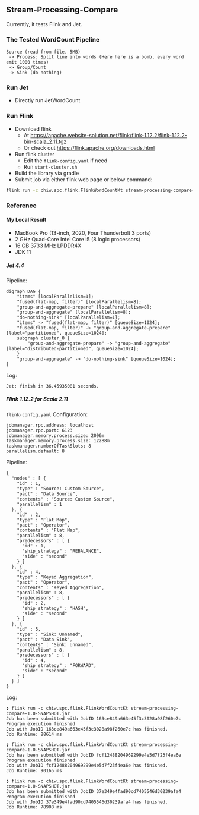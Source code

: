 ## Stream-Processing-Compare

Currently, it tests Flink and Jet.

### The Tested WordCount Pipeline

```aidl
Source (read from file, 5MB)
 -> Process: Split line into words (Here here is a bomb, every word emit 1000 times)
 -> Group/Count
 -> Sink (do nothing)
```

### Run Jet

- Directly run JetWordCount

### Run Flink
- Download flink
    - At https://apache.website-solution.net/flink/flink-1.12.2/flink-1.12.2-bin-scala_2.11.tgz
    - Or check out https://flink.apache.org/downloads.html
- Run flink cluster
    - Edit the `flink-config.yaml` if need
    - Run `start-cluster.sh`
- Build the library via gradle
- Submit job via either flink web page or below command:
```bash
flink run -c chiw.spc.flink.FlinkWordCountKt stream-processing-compare-1.0-SNAPSHOT.jar
```

### Reference

#### My Local Result
- MacBook Pro (13-inch, 2020, Four Thunderbolt 3 ports)
- 2 GHz Quad-Core Intel Core i5 (8 logic processors)
- 16 GB 3733 MHz LPDDR4X
- JDK 11

##### Jet 4.4
Pipeline:
```
digraph DAG {
	"items" [localParallelism=1];
	"fused(flat-map, filter)" [localParallelism=8];
	"group-and-aggregate-prepare" [localParallelism=8];
	"group-and-aggregate" [localParallelism=8];
	"do-nothing-sink" [localParallelism=1];
	"items" -> "fused(flat-map, filter)" [queueSize=1024];
	"fused(flat-map, filter)" -> "group-and-aggregate-prepare" [label="partitioned", queueSize=1024];
	subgraph cluster_0 {
		"group-and-aggregate-prepare" -> "group-and-aggregate" [label="distributed-partitioned", queueSize=1024];
	}
	"group-and-aggregate" -> "do-nothing-sink" [queueSize=1024];
}
```

Log:
```aidl
Jet: finish in 36.45935081 seconds.
```
##### Flink 1.12.2 for Scala 2.11
`flink-config.yaml` Configuration:
```aidl
jobmanager.rpc.address: localhost
jobmanager.rpc.port: 6123
jobmanager.memory.process.size: 2096m
taskmanager.memory.process.size: 12288m
taskmanager.numberOfTaskSlots: 8
parallelism.default: 8
```

Pipeline:
```aidl
{
  "nodes" : [ {
    "id" : 1,
    "type" : "Source: Custom Source",
    "pact" : "Data Source",
    "contents" : "Source: Custom Source",
    "parallelism" : 1
  }, {
    "id" : 2,
    "type" : "Flat Map",
    "pact" : "Operator",
    "contents" : "Flat Map",
    "parallelism" : 8,
    "predecessors" : [ {
      "id" : 1,
      "ship_strategy" : "REBALANCE",
      "side" : "second"
    } ]
  }, {
    "id" : 4,
    "type" : "Keyed Aggregation",
    "pact" : "Operator",
    "contents" : "Keyed Aggregation",
    "parallelism" : 8,
    "predecessors" : [ {
      "id" : 2,
      "ship_strategy" : "HASH",
      "side" : "second"
    } ]
  }, {
    "id" : 5,
    "type" : "Sink: Unnamed",
    "pact" : "Data Sink",
    "contents" : "Sink: Unnamed",
    "parallelism" : 8,
    "predecessors" : [ {
      "id" : 4,
      "ship_strategy" : "FORWARD",
      "side" : "second"
    } ]
  } ]
}
```

Log:
```aidl
❯ flink run -c chiw.spc.flink.FlinkWordCountKt stream-processing-compare-1.0-SNAPSHOT.jar
Job has been submitted with JobID 163ce849a663e45f3c3028a98f260e7c
Program execution finished
Job with JobID 163ce849a663e45f3c3028a98f260e7c has finished.
Job Runtime: 88614 ms

❯ flink run -c chiw.spc.flink.FlinkWordCountKt stream-processing-compare-1.0-SNAPSHOT.jar
Job has been submitted with JobID fcf12488204969299e4e5d7f23f4ea6e
Program execution finished
Job with JobID fcf12488204969299e4e5d7f23f4ea6e has finished.
Job Runtime: 90165 ms

❯ flink run -c chiw.spc.flink.FlinkWordCountKt stream-processing-compare-1.0-SNAPSHOT.jar
Job has been submitted with JobID 37e349e4fad90cd7405546d30239afa4
Program execution finished
Job with JobID 37e349e4fad90cd7405546d30239afa4 has finished.
Job Runtime: 78908 ms
```